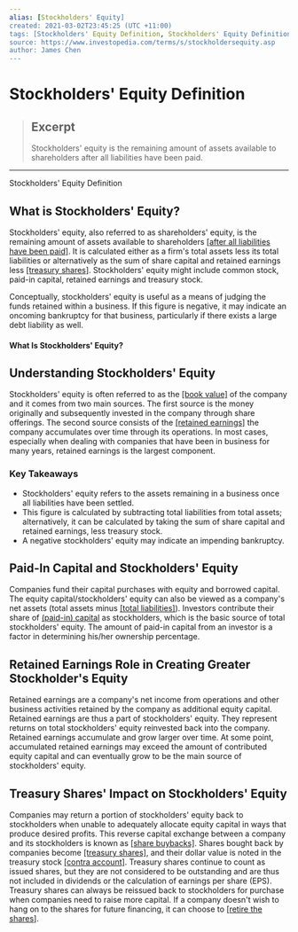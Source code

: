 ```yaml
---
alias: [Stockholders' Equity]
created: 2021-03-02T23:45:25 (UTC +11:00)
tags: [Stockholders' Equity Definition, Stockholders' Equity Definition]
source: https://www.investopedia.com/terms/s/stockholdersequity.asp
author: James Chen
---
```


# Stockholders' Equity Definition

> ## Excerpt
> Stockholders' equity is the remaining amount of assets available to shareholders after all liabilities have been paid.

---

Stockholders' Equity Definition
## What is Stockholders' Equity?

Stockholders' equity, also referred to as shareholders' equity, is the remaining amount of assets available to shareholders [[after all liabilities have been paid]](https://www.investopedia.com/ask/answers/062714/what-formula-calculating-debttoequity-ratio.asp). It is calculated either as a firm's total assets less its total liabilities or alternatively as the sum of share capital and retained earnings less [[treasury shares]](https://www.investopedia.com/terms/t/treasurystock.asp). Stockholders' equity might include common stock, paid-in capital, retained earnings and treasury stock.

Conceptually, stockholders' equity is useful as a means of judging the funds retained within a business. If this figure is negative, it may indicate an oncoming bankruptcy for that business, particularly if there exists a large debt liability as well.

#### What Is Stockholders' Equity?

## Understanding Stockholders' Equity

Stockholders' equity is often referred to as the [[book value]](https://www.investopedia.com/terms/b/bookvalue.asp) of the company and it comes from two main sources. The first source is the money originally and subsequently invested in the company through share offerings. The second source consists of the [[retained earnings]](https://www.investopedia.com/terms/r/retainedearnings.asp) the company accumulates over time through its operations. In most cases, especially when dealing with companies that have been in business for many years, retained earnings is the largest component.

### Key Takeaways

-   Stockholders' equity refers to the assets remaining in a business once all liabilities have been settled.
-   This figure is calculated by subtracting total liabilities from total assets; alternatively, it can be calculated by taking the sum of share capital and retained earnings, less treasury stock.
-   A negative stockholders' equity may indicate an impending bankruptcy.

## Paid-In Capital and Stockholders' Equity

Companies fund their capital purchases with equity and borrowed capital. The equity capital/stockholders' equity can also be viewed as a company's net assets (total assets minus [[total liabilities]](https://www.investopedia.com/terms/t/total-liabilities.asp)). Investors contribute their share of [(paid-in) capital](https://www.investopedia.com/terms/p/paidincapital.asp) as stockholders, which is the basic source of total stockholders' equity. The amount of paid-in capital from an investor is a factor in determining his/her ownership percentage.

## Retained Earnings Role in Creating Greater Stockholder's Equity

Retained earnings are a company's net income from operations and other business activities retained by the company as additional equity capital. Retained earnings are thus a part of stockholders' equity. They represent returns on total stockholders' equity reinvested back into the company. Retained earnings accumulate and grow larger over time. At some point, accumulated retained earnings may exceed the amount of contributed equity capital and can eventually grow to be the main source of stockholders' equity.

## Treasury Shares' Impact on Stockholders' Equity

Companies may return a portion of stockholders' equity back to stockholders when unable to adequately allocate equity capital in ways that produce desired profits. This reverse capital exchange between a company and its stockholders is known as [[share buybacks]](https://www.investopedia.com/terms/b/buyback.asp). Shares bought back by companies become [[treasury shares]](https://www.investopedia.com/ask/answers/what-is-treasury-stock/), and their dollar value is noted in the treasury stock [[contra account]](https://www.investopedia.com/terms/c/contraaccount.asp). Treasury shares continue to count as issued shares, but they are not considered to be outstanding and are thus not included in dividends or the calculation of earnings per share (EPS). Treasury shares can always be reissued back to stockholders for purchase when companies need to raise more capital. If a company doesn't wish to hang on to the shares for future financing, it can choose to [[retire the shares]](https://www.investopedia.com/terms/r/retiredsecurities.asp).
